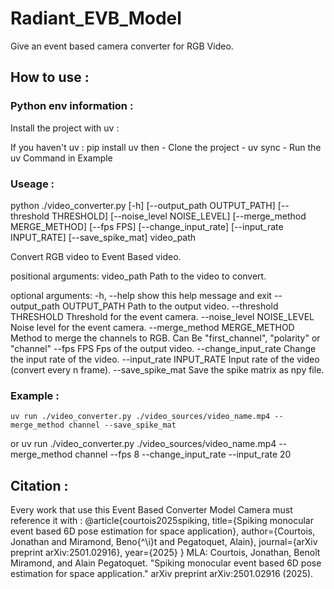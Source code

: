 # Radiant_EVB_Model
Give an event based camera converter for RGB Video.

## How to use : 

### Python env information :
Install the project with uv :

If you haven't uv :
    pip install uv
then
    - Clone the project
    - uv sync
    - Run the uv Command in Example


### Useage : 

python ./video_converter.py [-h] [--output_path OUTPUT_PATH] [--threshold THRESHOLD] [--noise_level NOISE_LEVEL] [--merge_method MERGE_METHOD] [--fps FPS] [--change_input_rate] [--input_rate INPUT_RATE] [--save_spike_mat]
                          video_path

Convert RGB video to Event Based video.

positional arguments:
  video_path            Path to the video to convert.

optional arguments:
  -h, --help            show this help message and exit
  --output_path OUTPUT_PATH
                        Path to the output video.
  --threshold THRESHOLD
                        Threshold for the event camera.
  --noise_level NOISE_LEVEL
                        Noise level for the event camera.
  --merge_method MERGE_METHOD
                        Method to merge the channels to RGB. Can Be "first_channel", "polarity" or "channel"
  --fps FPS             Fps of the output video.
  --change_input_rate   Change the input rate of the video.
  --input_rate INPUT_RATE
                        Input rate of the video (convert every n frame).
  --save_spike_mat      Save the spike matrix as npy file.

### Example : 

    uv run ./video_converter.py ./video_sources/video_name.mp4 --merge_method channel --save_spike_mat
or
    uv run ./video_converter.py ./video_sources/video_name.mp4 --merge_method channel --fps 8 --change_input_rate --input_rate 20

## Citation : 
Every work that use this Event Based Converter Model Camera must reference it with : 
@article{courtois2025spiking,
  title={Spiking monocular event based 6D pose estimation for space application},
  author={Courtois, Jonathan and Miramond, Beno{\^\i}t and Pegatoquet, Alain},
  journal={arXiv preprint arXiv:2501.02916},
  year={2025}
}
MLA:
Courtois, Jonathan, Benoît Miramond, and Alain Pegatoquet. "Spiking monocular event based 6D pose estimation for space application." arXiv preprint arXiv:2501.02916 (2025).

